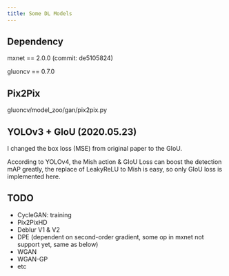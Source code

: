 ```yaml
---
title: Some DL Models
---
```


## Dependency

mxnet == 2.0.0 (commit: de5105824)

gluoncv == 0.7.0

## Pix2Pix

  gluoncv/model\_zoo/gan/pix2pix.py

## YOLOv3 + GIoU (2020.05.23)

  I changed the box loss (MSE) from original paper to the GIoU.

  According to YOLOv4, the Mish action & GIoU Loss can boost the detection mAP greatly, the replace of LeakyReLU to Mish is easy, so only GIoU loss is implemented here.

## TODO

* CycleGAN: training
* Pix2PixHD
* Deblur V1 & V2
* DPE (dependent on second-order gradient, some op in mxnet not support yet, same as below)
* WGAN
* WGAN-GP
* etc

